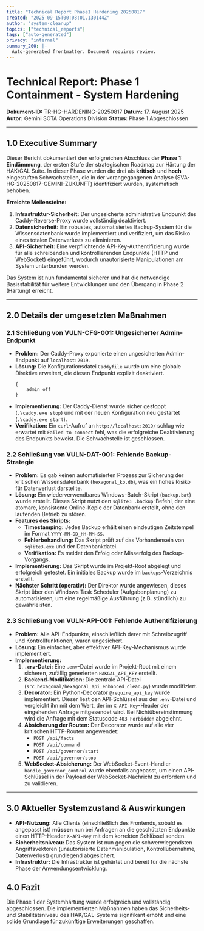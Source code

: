 ```yaml
---
title: "Technical Report Phase1 Hardening 20250817"
created: "2025-09-15T00:08:01.130144Z"
author: "system-cleanup"
topics: ["technical_reports"]
tags: ["auto-generated"]
privacy: "internal"
summary_200: |-
  Auto-generated frontmatter. Document requires review.
---
```


# Technical Report: Phase 1 Containment - System Hardening

**Dokument-ID:** TR-HG-HARDENING-20250817
**Datum:** 17. August 2025
**Autor:** Gemini SOTA Operations Division
**Status:** Phase 1 Abgeschlossen

---

## 1.0 Executive Summary

Dieser Bericht dokumentiert den erfolgreichen Abschluss der **Phase 1: Eindämmung**, der ersten Stufe der strategischen Roadmap zur Härtung der HAK/GAL Suite. In dieser Phase wurden die drei als **kritisch** und **hoch** eingestuften Schwachstellen, die in der vorangegangenen Analyse (SVA-HG-20250817-GEMINI-ZUKUNFT) identifiziert wurden, systematisch behoben.

**Erreichte Meilensteine:**
1.  **Infrastruktur-Sicherheit:** Der ungesicherte administrative Endpunkt des Caddy-Reverse-Proxy wurde vollständig deaktiviert.
2.  **Datensicherheit:** Ein robustes, automatisiertes Backup-System für die Wissensdatenbank wurde implementiert und verifiziert, um das Risiko eines totalen Datenverlusts zu eliminieren.
3.  **API-Sicherheit:** Eine verpflichtende API-Key-Authentifizierung wurde für alle schreibenden und kontrollierenden Endpunkte (HTTP und WebSocket) eingeführt, wodurch unautorisierte Manipulationen am System unterbunden werden.

Das System ist nun fundamental sicherer und hat die notwendige Basisstabilität für weitere Entwicklungen und den Übergang in Phase 2 (Härtung) erreicht.

---

## 2.0 Details der umgesetzten Maßnahmen

### 2.1 Schließung von VULN-CFG-001: Ungesicherter Admin-Endpunkt

*   **Problem:** Der Caddy-Proxy exponierte einen ungesicherten Admin-Endpunkt auf `localhost:2019`.
*   **Lösung:** Die Konfigurationsdatei `Caddyfile` wurde um eine globale Direktive erweitert, die diesen Endpunkt explizit deaktiviert.
    ```caddy
    {
        admin off
    }
    ```
*   **Implementierung:** Der Caddy-Dienst wurde sicher gestoppt (`.\caddy.exe stop`) und mit der neuen Konfiguration neu gestartet (`.\caddy.exe start`).
*   **Verifikation:** Ein `curl`-Aufruf an `http://localhost:2019/` schlug wie erwartet mit `Failed to connect` fehl, was die erfolgreiche Deaktivierung des Endpunkts beweist. Die Schwachstelle ist geschlossen.

### 2.2 Schließung von VULN-DAT-001: Fehlende Backup-Strategie

*   **Problem:** Es gab keinen automatisierten Prozess zur Sicherung der kritischen Wissensdatenbank (`hexagonal_kb.db`), was ein hohes Risiko für Datenverlust darstellte.
*   **Lösung:** Ein wiederverwendbares Windows-Batch-Skript (`backup.bat`) wurde erstellt. Dieses Skript nutzt den `sqlite3 .backup`-Befehl, der eine atomare, konsistente Online-Kopie der Datenbank erstellt, ohne den laufenden Betrieb zu stören.
*   **Features des Skripts:**
    *   **Timestamping:** Jedes Backup erhält einen eindeutigen Zeitstempel im Format `YYYY-MM-DD_HH-MM-SS`.
    *   **Fehlerbehandlung:** Das Skript prüft auf das Vorhandensein von `sqlite3.exe` und der Datenbankdatei.
    *   **Verifikation:** Es meldet den Erfolg oder Misserfolg des Backup-Vorgangs.
*   **Implementierung:** Das Skript wurde im Projekt-Root abgelegt und erfolgreich getestet. Ein initiales Backup wurde im `backups`-Verzeichnis erstellt.
*   **Nächster Schritt (operativ):** Der Direktor wurde angewiesen, dieses Skript über den Windows Task Scheduler (Aufgabenplanung) zu automatisieren, um eine regelmäßige Ausführung (z.B. stündlich) zu gewährleisten.

### 2.3 Schließung von VULN-API-001: Fehlende Authentifizierung

*   **Problem:** Alle API-Endpunkte, einschließlich derer mit Schreibzugriff und Kontrollfunktionen, waren ungesichert.
*   **Lösung:** Ein einfacher, aber effektiver API-Key-Mechanismus wurde implementiert.
*   **Implementierung:**
    1.  **`.env`-Datei:** Eine `.env`-Datei wurde im Projekt-Root mit einem sicheren, zufällig generierten `HAKGAL_API_KEY` erstellt.
    2.  **Backend-Modifikation:** Die zentrale API-Datei (`src_hexagonal/hexagonal_api_enhanced_clean.py`) wurde modifiziert.
    3.  **Decorator:** Ein Python-Decorator `@require_api_key` wurde implementiert. Dieser liest den API-Schlüssel aus der `.env`-Datei und vergleicht ihn mit dem Wert, der im `X-API-Key`-Header der eingehenden Anfrage mitgesendet wird. Bei Nichtübereinstimmung wird die Anfrage mit dem Statuscode `403 Forbidden` abgelehnt.
    4.  **Absicherung der Routen:** Der Decorator wurde auf alle vier kritischen HTTP-Routen angewendet:
        *   `POST /api/facts`
        *   `POST /api/command`
        *   `POST /api/governor/start`
        *   `POST /api/governor/stop`
    5.  **WebSocket-Absicherung:** Der WebSocket-Event-Handler `handle_governor_control` wurde ebenfalls angepasst, um einen API-Schlüssel in der Payload der WebSocket-Nachricht zu erfordern und zu validieren.

---

## 3.0 Aktueller Systemzustand & Auswirkungen

*   **API-Nutzung:** Alle Clients (einschließlich des Frontends, sobald es angepasst ist) **müssen** nun bei Anfragen an die geschützten Endpunkte einen HTTP-Header `X-API-Key` mit dem korrekten Schlüssel senden.
*   **Sicherheitsniveau:** Das System ist nun gegen die schwerwiegendsten Angriffsvektoren (unautorisierte Datenmanipulation, Kontrollübernahme, Datenverlust) grundlegend abgesichert.
*   **Infrastruktur:** Die Infrastruktur ist gehärtet und bereit für die nächste Phase der Anwendungsentwicklung.

## 4.0 Fazit

Die Phase 1 der Systemhärtung wurde erfolgreich und vollständig abgeschlossen. Die implementierten Maßnahmen haben das Sicherheits- und Stabilitätsniveau des HAK/GAL-Systems signifikant erhöht und eine solide Grundlage für zukünftige Erweiterungen geschaffen.
